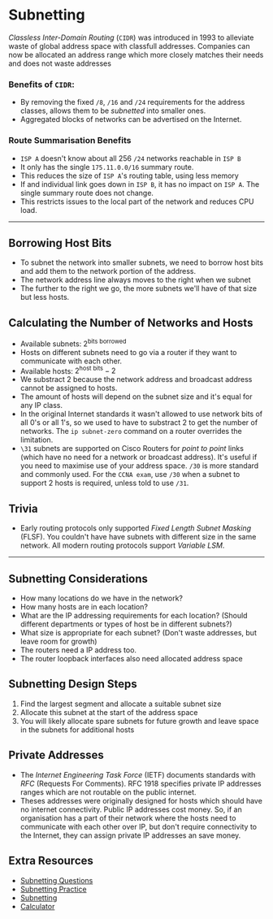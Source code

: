 # Subnetting

*Classless Inter-Domain Routing* (`CIDR`) was introduced in 1993 to
alleviate waste of global address space with classfull addresses.
Companies can now be allocated an address range which more closely
matches their needs and does not waste addresses

### Benefits of `CIDR`:

- By removing the fixed `/8`, `/16` and `/24` requirements for the
    address classes, allows them to be *subnetted* into smaller ones.
- Aggregated blocks of networks can be advertised on the Internet.

### Route Summarisation Benefits

- `ISP A` doesn't know about all 256 `/24` networks reachable in `ISP B`
- It only has the single `175.11.0.0/16` summary route.
- This reduces the size of `ISP A`'s routing table, using less memory
- If and individual link goes down in `ISP B`, it has no impact on
    `ISP A`. The single summary route does not change.
- This restricts issues to the local part of the network and reduces
    CPU load.

---

## Borrowing Host Bits

- To subnet the network into smaller subnets, we need to borrow host
    bits and add them to the network portion of the address.
- The network address line always moves to the right when we subnet
- The further to the right we go, the more subnets we'll have of that
    size but less hosts.

## Calculating the Number of Networks and Hosts

- Available subnets: $2^{\text{bits borrowed}}$
- Hosts on different subnets need to go via a router if they want to
    communicate with each other. 
- Available hosts: $2^{\text{host bits}} - 2$
- We substract 2 because the network address and broadcast address
    cannot be assigned to hosts.
- The amount of hosts will depend on the subnet size and it's equal
    for any IP class.
- In the original Internet standards it wasn't allowed to use network
    bits of all 0's or all 1's, so we used to have to substract 2 to
    get the number of networks. The `ip subnet-zero` command on a
    router overrides the limitation.
- `\31` subnets are supported on Cisco Routers for *point to point*
    links (which have no need for a network or broadcast address).
    It's useful if you need to maximise use of your address space.
    `/30` is more standard and commonly used. For the `CCNA exam`, use
    `/30` when a subnet to support 2 hosts is required, unless told to
    use `/31`.

## Trivia

- Early routing protocols only supported *Fixed Length Subnet Masking*
    (FLSF). You couldn't have have subnets with different size in the
    same network. All modern routing protocols support *Variable LSM*.

---

## Subnetting Considerations

- How many locations do we have in the network?
- How many hosts are in each location?
- What are the IP addressing requirements for each location? (Should
    different departments or types of host be in different subnets?)
- What size is appropriate for each subnet? (Don't waste addresses,
    but leave room for growth)
- The routers need a IP address too.
- The router loopback interfaces also need allocated address space

## Subnetting Design Steps

1. Find the largest segment and allocate a suitable subnet size
2. Allocate this subnet at the start of the address space
3. You will likely allocate spare subnets for future growth and leave
   space in the subnets for additional hosts

## Private Addresses

- The *Internet Engineering Task Force* (IETF) documents standards
    with *RFC* (Requests For Comments). RFC 1918 specifies private IP
    addresses ranges which are not routable on the public internet.
- Theses addresses were originally designed for hosts which should
    have no internet connectivity. Public IP addresses cost money. So,
    if an organisation has a part of their network where the hosts
    need to communicate with each other over IP, but don't require
    connectivity to the Internet, they can assign private IP addresses
    an save money.

## Extra Resources

- [Subnetting Questions](http://www.subnettingquestions.com)
- [Subnetting Practice](https://subnettingpractice.com)
- [Subnetting](http://www.subnetting.org)
- [Calculator](https://www.subnet-calculator.com)
